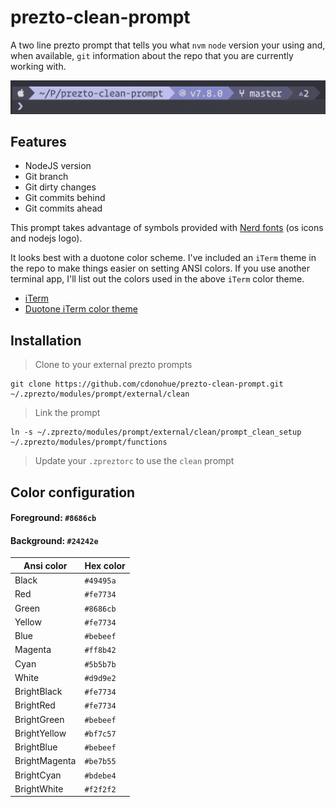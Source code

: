 # prezto-clean-prompt

A two line prezto prompt that tells you what `nvm` `node` version your using and, when available, `git` information about the repo that you are currently working with.

![Clean prompt](https://github.com/cdonohue/prezto-clean-prompt/blob/master/screenshots/prompt.png)

## Features
- NodeJS version
- Git branch
- Git dirty changes
- Git commits behind
- Git commits ahead

This prompt takes advantage of symbols provided with [Nerd fonts](https://github.com/ryanoasis/nerd-fonts) (os icons and nodejs logo).

It looks best with a duotone color scheme. I've included an `iTerm` theme in the repo to make things easier on setting ANSI colors. If you use another terminal app, I'll list out the colors used in the above `iTerm` color theme.

- [iTerm](https://www.iterm2.com/)
- [Duotone iTerm color theme]()

## Installation
>Clone to your external prezto prompts
```shell
git clone https://github.com/cdonohue/prezto-clean-prompt.git ~/.zprezto/modules/prompt/external/clean
```

>Link the prompt
```shell
ln -s ~/.zprezto/modules/prompt/external/clean/prompt_clean_setup ~/.zprezto/modules/prompt/functions
```

>Update your `.zpreztorc` to use the `clean` prompt

## Color configuration
#### Foreground: `#8686cb`

#### Background: `#24242e`

| Ansi color  |  Hex color |
|---|---|
| Black  |  `#49495a` |
| Red  |  `#fe7734` |
| Green  |  `#8686cb` |
| Yellow  |  `#fe7734` |
| Blue  |  `#bebeef` |
| Magenta  |  `#ff8b42` |
| Cyan  |  `#5b5b7b` |
| White  | `#d9d9e2`  |
| BrightBlack  | `#fe7734`  |
| BrightRed  | `#fe7734`  |
| BrightGreen  |  `#bebeef` |
| BrightYellow  | `#bf7c57` |
| BrightBlue  | `#bebeef`  |
| BrightMagenta  |  `#be7b55` |
| BrightCyan  | `#bdebe4`  |
| BrightWhite  |  `#f2f2f2` |

